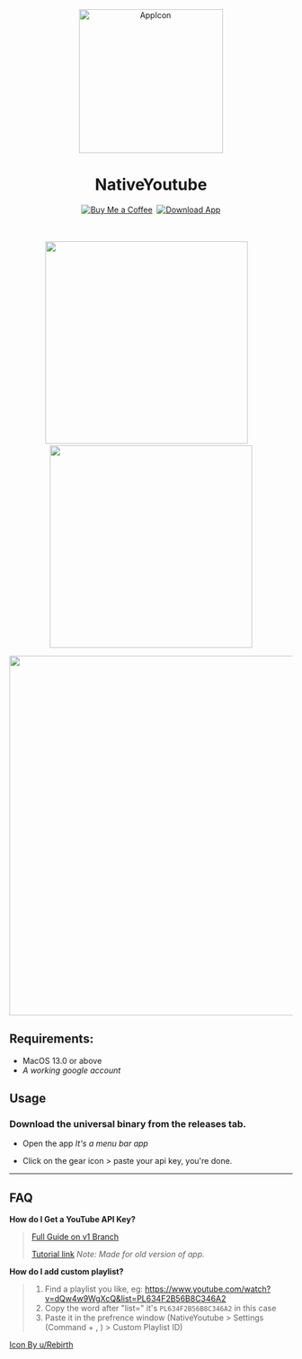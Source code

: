 <!-- GitAds-Verify: 1FIR3Z7RJ8E4TQ5WIXPE2ST9NAXBKTQE -->


<div align="center">
<img width="256" alt="AppIcon" src="https://user-images.githubusercontent.com/43297314/209301276-f93ea3b0-4466-4c9a-8f60-2d8e8523526f.png">

  <h1>NativeYoutube</h1>

  <a href="https://www.buymeacoffee.com/swiftdev" target="_blank"><img src="https://user-images.githubusercontent.com/43297314/167192051-dc8cfd47-1c2d-43f1-bb95-275ae70ef8dd.svg" alt="Buy Me a Coffee" ></a>&nbsp;&nbsp;<a href="https://github.com/Aayush9029/NativeYoutube/releases/download/v3.1/NativeYoutube.app.zip" target="_blank"><img src="https://user-images.githubusercontent.com/43297314/167192056-015e7f19-d47c-4d80-9843-75946a882078.svg" alt="Download App" ></a>
	<br>
	<br>
<br>



<img src="https://user-images.githubusercontent.com/43297314/209300521-43594e99-fc62-4201-b635-bb2559e5cbfe.png" width="360"> &nbsp;  &nbsp;<img src="https://user-images.githubusercontent.com/43297314/209300526-1b55652a-bbe5-4570-8945-e3cf5644b205.png" width="360">


<img src="https://user-images.githubusercontent.com/43297314/209300818-97345257-d868-4bb8-a6f9-457500a869e1.png" width="640">

</div>

## Requirements:
- MacOS 13.0 or above
- *A working google account*

## Usage
### Download the universal binary from the releases tab.
- Open the app *It's a menu bar app*

- Click on the gear icon > paste your api key, you're done.

---

## FAQ

**How do I Get a YouTube API Key?**

> [Full Guide on v1 Branch](https://github.com/Aayush9029/NativeYoutube/tree/Mubbii)
>
>[Tutorial link](https://www.youtube.com/watch?v=WrFPERZb7uw) *Note: Made for old version of app.*


**How do I add custom playlist?**

> 1. Find a playlist you like, eg: https://www.youtube.com/watch?v=dQw4w9WgXcQ&list=PL634F2B56B8C346A2
> 2. Copy the word after "list=" it's `PL634F2B56B8C346A2` in this case
> 3. Paste it in the prefrence window (NativeYoutube > Settings (Command + , ) > Custom Playlist ID)


[Icon By u/Rebirth](https://macosicons.com/#/u/Rebirth%20Ego)






